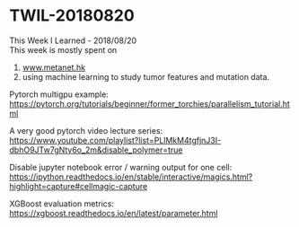 # TWIL-20180820
This Week I Learned - 2018/08/20  
This week is mostly spent on 
1. www.metanet.hk
2. using machine learning to study tumor features and mutation data.

Pytorch multigpu example:  
https://pytorch.org/tutorials/beginner/former_torchies/parallelism_tutorial.html

A very good pytorch video lecture series:  
https://www.youtube.com/playlist?list=PLlMkM4tgfjnJ3I-dbhO9JTw7gNty6o_2m&disable_polymer=true

Disable jupyter notebook error / warning output for one cell:  
https://ipython.readthedocs.io/en/stable/interactive/magics.html?highlight=capture#cellmagic-capture

XGBoost evaluation metrics:  
https://xgboost.readthedocs.io/en/latest/parameter.html
